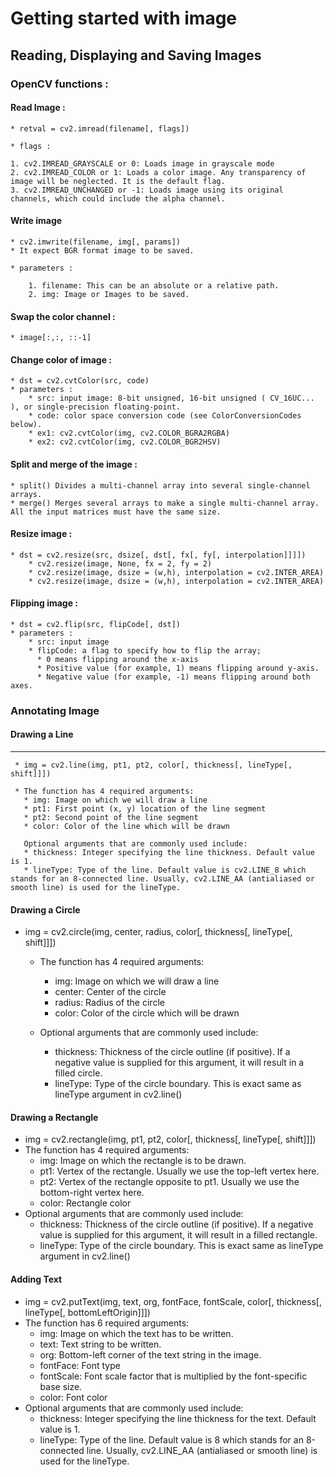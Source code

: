 # Getting started with image

## Reading, Displaying and Saving Images

### OpenCV functions :

#### Read Image :
	
	* retval = cv2.imread(filename[, flags])
	
	* flags :
	
	1. cv2.IMREAD_GRAYSCALE or 0: Loads image in grayscale mode
	2. cv2.IMREAD_COLOR or 1: Loads a color image. Any transparency of image will be neglected. It is the default flag.
	3. cv2.IMREAD_UNCHANGED or -1: Loads image using its original channels, which could include the alpha channel.

#### Write image 
    * cv2.imwrite(filename, img[, params])
    * It expect BGR format image to be saved.
	
    * parameters :

        1. filename: This can be an absolute or a relative path.
        2. img: Image or Images to be saved. 

#### Swap the color channel :
	* image[:,:, ::-1]

#### Change color of image :
	
	* dst = cv2.cvtColor(src, code)
	* parameters : 
        * src: input image: 8-bit unsigned, 16-bit unsigned ( CV_16UC... ), or single-precision floating-point.
        * code: color space conversion code (see ColorConversionCodes below).
        * ex1: cv2.cvtColor(img, cv2.COLOR_BGRA2RGBA)
        * ex2: cv2.cvtColor(img, cv2.COLOR_BGR2HSV)

#### Split and merge of the image :
	
	* split() Divides a multi-channel array into several single-channel arrays.
	* merge() Merges several arrays to make a single multi-channel array. All the input matrices must have the same size.


#### Resize image :

	* dst = cv2.resize(src, dsize[, dst[, fx[, fy[, interpolation]]]])
		* cv2.resize(image, None, fx = 2, fy = 2)
		* cv2.resize(image, dsize = (w,h), interpolation = cv2.INTER_AREA)
		* cv2.resize(image, dsize = (w,h), interpolation = cv2.INTER_AREA)


#### Flipping image :

	* dst = cv2.flip(src, flipCode[, dst])
	* parameters :
        * src: input image
        * flipCode: a flag to specify how to flip the array; 
          * 0 means flipping around the x-axis 
          * Positive value (for example, 1) means flipping around y-axis. 
          * Negative value (for example, -1) means flipping around both axes.
          
### Annotating Image
#### Drawing a Line
---
     * img = cv2.line(img, pt1, pt2, color[, thickness[, lineType[, shift]]])

     * The function has 4 required arguments:
       * img: Image on which we will draw a line
       * pt1: First point (x, y) location of the line segment
       * pt2: Second point of the line segment
       * color: Color of the line which will be drawn

       Optional arguments that are commonly used include:
       * thickness: Integer specifying the line thickness. Default value is 1.
       * lineType: Type of the line. Default value is cv2.LINE_8 which stands for an 8-connected line. Usually, cv2.LINE_AA (antialiased or smooth line) is used for the lineType.

#### Drawing a Circle
* img = cv2.circle(img, center, radius, color[, thickness[, lineType[, shift]]])
  * The function has 4 required arguments:
    * img: Image on which we will draw a line
    * center: Center of the circle
    * radius: Radius of the circle
    * color: Color of the circle which will be drawn

  * Optional arguments that are commonly used include:
    * thickness: Thickness of the circle outline (if positive). If a negative value is supplied for this argument, it will result in a filled circle.
    * lineType: Type of the circle boundary. This is exact same as lineType argument in cv2.line()
        
#### Drawing a Rectangle
* img = cv2.rectangle(img, pt1, pt2, color[, thickness[, lineType[, shift]]])
* The function has 4 required arguments:
  * img: Image on which the rectangle is to be drawn.
  * pt1: Vertex of the rectangle. Usually we use the top-left vertex here.
  * pt2: Vertex of the rectangle opposite to pt1. Usually we use the bottom-right vertex here.
  * color: Rectangle color
* Optional arguments that are commonly used include:
  * thickness: Thickness of the circle outline (if positive). If a negative value is supplied for this argument, it will result in a filled rectangle. 
  * lineType: Type of the circle boundary. This is exact same as lineType argument in cv2.line()


#### Adding Text
* img = cv2.putText(img, text, org, fontFace, fontScale, color[, thickness[, lineType[, bottomLeftOrigin]]])
* The function has 6 required arguments:
  * img: Image on which the text has to be written. 
  * text: Text string to be written. 
  * org: Bottom-left corner of the text string in the image. 
  * fontFace: Font type 
  * fontScale: Font scale factor that is multiplied by the font-specific base size. 
  * color: Font color
* Optional arguments that are commonly used include:
  * thickness: Integer specifying the line thickness for the text. Default value is 1. 
  * lineType: Type of the line. Default value is 8 which stands for an 8-connected line. Usually, cv2.LINE_AA (antialiased or smooth line) is used for the lineType.
  
